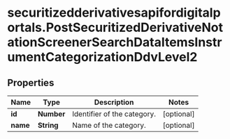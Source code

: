 # securitizedderivativesapifordigitalportals.PostSecuritizedDerivativeNotationScreenerSearchDataItemsInstrumentCategorizationDdvLevel2

## Properties

Name | Type | Description | Notes
------------ | ------------- | ------------- | -------------
**id** | **Number** | Identifier of the category. | [optional] 
**name** | **String** | Name of the category. | [optional] 


